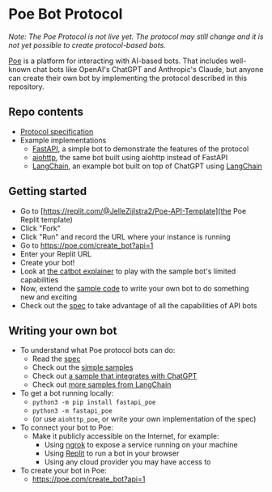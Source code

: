 # Poe Bot Protocol

_Note: The Poe Protocol is not live yet. The protocol may still change and it is not yet
possible to create protocol-based bots._

[Poe](https://poe.com) is a platform for interacting with AI-based bots. That includes
well-known chat bots like OpenAI's ChatGPT and Anthropic's Claude, but anyone can create
their own bot by implementing the protocol described in this repository.

## Repo contents

- [Protocol specification](./docs/spec.md)
- Example implementations
  - [FastAPI](./fastapi_poe/), a simple bot to demonstrate the features of the protocol
  - [aiohttp](./aiohttp_poe/), the same bot built using aiohttp instead of FastAPI
  - [LangChain](./langchain_poe/), an example bot built on top of ChatGPT using
    [LangChain](https://github.com/hwchase17/langchain)

## Getting started

- Go to [https://replit.com/@JelleZijlstra2/Poe-API-Template](the Poe Replit template)
- Click "Fork"
- Click "Run" and record the URL where your instance is running
- Go to https://poe.com/create_bot?api=1
- Enter your Replit URL
- Create your bot!
- Look at [the catbot explainer](/docs/catbot.md) to play with the sample bot's limited
  capabilities
- Now, extend the [sample code](./fastapi_poe/src/fastapi_poe/samples/) to write your
  own bot to do something new and exciting
- Check out the [spec](/docs/spec.md) to take advantage of all the capabilities of API
  bots

## Writing your own bot

- To understand what Poe protocol bots can do:
  - Read the [spec](./docs/spec.md)
  - Check out the [simple samples](./fastapi_poe/src/fastapi_poe/samples/)
  - Check out
    [a sample that integrates with ChatGPT](./langchain_poe/src/langchain_poe/poe.py)
  - Check out
    [more samples from LangChain](https://github.com/langchain-ai/langchain-template-poe-fastapi)
- To get a bot running locally:
  - `python3 -m pip install fastapi_poe`
  - `python3 -m fastapi_poe`
  - (or use `aiohttp_poe`, or write your own implementation of the spec)
- To connect your bot to Poe:
  - Make it publicly accessible on the Internet, for example:
    - Using [ngrok](https://ngrok.com/) to expose a service running on your machine
    - Using [Replit](https://replit.com/) to run a bot in your browser
    - Using any cloud provider you may have access to
- To create your bot in Poe:
  - https://poe.com/create_bot?api=1
